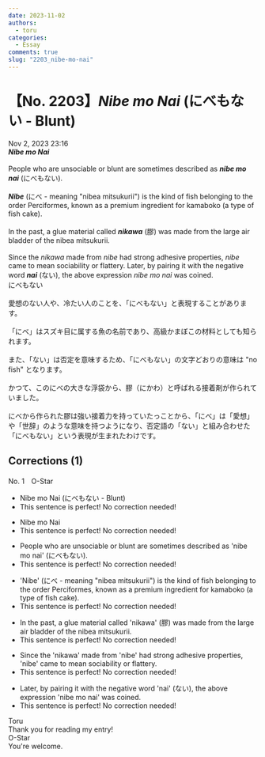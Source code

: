 ```yaml
---
date: 2023-11-02
authors:
  - toru
categories:
  - Essay
comments: true
slug: "2203_nibe-mo-nai"
---
```


# 【No. 2203】<strong><em>Nibe mo Nai</em></strong> (にべもない - Blunt)
<div class="date">Nov 2, 2023 23:16</div>
<div id="post"><div id="body_show_ori">
<strong><em>Nibe mo Nai</em></strong><br/><br/>People who are unsociable or blunt are sometimes described as <strong><em>nibe mo nai</em></strong> (にべもない).<br/><br/><strong><em>Nibe</em></strong> (にべ - meaning "nibea mitsukurii") is the kind of fish belonging to the order Perciformes, known as a premium ingredient for kamaboko (a type of fish cake).<br/><br/>In the past, a glue material called <strong><em>nikawa</em></strong> (膠) was made from the large air bladder of the nibea mitsukurii.<br/><br/>Since the <em>nikawa</em> made from <em>nibe</em> had strong adhesive properties, <em>nibe</em> came to mean sociability or flattery. Later, by pairing it with the negative word <strong><em>nai</em></strong> (ない), the above expression <em>nibe mo nai</em> was coined.
</div></div>

<!-- more -->

<div id="post_ja"><div id="body_show_mo">
にべもない<br/><br/>愛想のない人や、冷たい人のことを、「にべもない」と表現することがあります。<br/><br/>「にべ」はスズキ目に属する魚の名前であり、高級かまぼこの材料としても知られます。<br/><br/>また、「ない」は否定を意味するため、「にべもない」の文字どおりの意味は "no  fish" となります。<br/><br/>かつて、このにべの大きな浮袋から、膠（にかわ）と呼ばれる接着剤が作られていました。<br/><br/>にべから作られた膠は強い接着力を持っていたっことから、「にべ」は「愛想」や「世辞」のような意味を持つようになり、否定語の「ない」と組み合わせた「にべもない」という表現が生まれたわけです。
</div></div>

## Corrections (1)
<div id="block"><div class="first_name"> No. 1　<span class="just_name">O-Star</span></div><div id="block2">
<ul class="correction_field">
<li class="incorrect">Nibe mo Nai (にべもない - Blunt)</li>
<li class="corrected perfect">This sentence is perfect! No correction needed!</li>
</ul>
<ul class="correction_field">
<li class="incorrect">Nibe mo Nai</li>
<li class="corrected perfect">This sentence is perfect! No correction needed!</li>
</ul>
<ul class="correction_field">
<li class="incorrect">People who are unsociable or blunt are sometimes described as 'nibe mo nai' (にべもない).</li>
<li class="corrected perfect">This sentence is perfect! No correction needed!</li>
</ul>
<ul class="correction_field">
<li class="incorrect">'Nibe' (にべ - meaning "nibea mitsukurii") is the kind of fish belonging to the order Perciformes, known as a premium ingredient for kamaboko (a type of fish cake).</li>
<li class="corrected perfect">This sentence is perfect! No correction needed!</li>
</ul>
<ul class="correction_field">
<li class="incorrect">In the past, a glue material called 'nikawa' (膠) was made from the large air bladder of the nibea mitsukurii.</li>
<li class="corrected perfect">This sentence is perfect! No correction needed!</li>
</ul>
<ul class="correction_field">
<li class="incorrect">Since the 'nikawa' made from 'nibe' had strong adhesive properties, 'nibe' came to mean sociability or flattery.</li>
<li class="corrected perfect">This sentence is perfect! No correction needed!</li>
</ul>
<ul class="correction_field">
<li class="incorrect">Later, by pairing it with the negative word 'nai' (ない), the above expression 'nibe mo nai' was coined.</li>
<li class="corrected perfect">This sentence is perfect! No correction needed!</li>
</ul>
</div><div class="name"><span class="just_name">Toru</span><br>
Thank you for reading my entry!
</div>
<div class="name"><span class="just_name">O-Star</span><br>
You're welcome.
</div>
</div>
